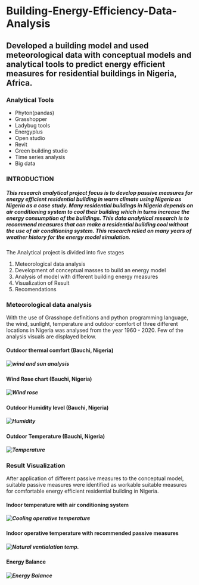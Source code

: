 # Building-Energy-Efficiency-Data-Analysis
## Developed a building model and used meteorological data with conceptual models and analytical tools to predict energy efficient measures for residential buildings in Nigeria, Africa.

### Analytical Tools
* Phyton(pandas)
* Grasshopper
* Ladybug tools
* Energyplus
* Open studio
* Revit
* Green building studio
* Time series analysis
* Big data

### INTRODUCTION
##### This research analytical project focus is to develop passive measures for energy efficient residential building in warm climate using Nigeria as Nigeria as a case study. Many residential buildings in Nigeria depends on air conditioning system to cool their building which in turns increase the energy consumption of the buildings. This data analytical research is to recommend measures that can make a residential building cool without the use of air conditioning system. This research relied on many years of weather history for the energy model simulation.


The Analytical project is divided into five stages 
1.	Meteorological data analysis
2.  Development of conceptual masses to build an energy model 
3.  Analysis of model with different building energy measures 
4.  Visualization of Result 
5.  Recomendations 

### Meteorological data analysis
With the use of Grasshope definitions and python programming language, the wind, sunlight, temperature and outdoor comfort of three different locations in Nigeria was analysed from the year 1960 - 2020. Few of the analysis visuals are displayed below.



#### Outdoor thermal comfort (Bauchi, Nigeria)
##### ![wind and sun analysis](https://github.com/oluwarotimiyinka/Building-Energy-Efficiency-Data-Analysis/blob/main/Bauchi%20images/Wind%20and%20Sun.jpg)


#### Wind Rose chart (Bauchi, Nigeria)
##### ![Wind rose](https://github.com/oluwarotimiyinka/Building-Energy-Efficiency-Data-Analysis/blob/main/Bauchi%20images/windrose.jpg)


####  Outdoor Humidity level (Bauchi, Nigeria)
##### ![Humidity](https://github.com/oluwarotimiyinka/Building-Energy-Efficiency-Data-Analysis/blob/main/Bauchi%20images/humidity.jpg)


#### Outdoor Temperature (Bauchi, Nigeria)
##### ![Temperature](https://github.com/oluwarotimiyinka/Building-Energy-Efficiency-Data-Analysis/blob/main/Bauchi%20images/Temperature.jpg)


### Result Visualization
After application of different passive measures to the conceptual model, suitable passive measures were identified as workable suitable measures for comfortable energy efficient residential building in Nigeria.

#### Indoor temperature with air conditioning system
##### ![Cooling operative temperature](https://github.com/oluwarotimiyinka/Building-Energy-Efficiency-Data-Analysis/blob/main/Bauchi%20images/Cooling%20operative%20temperature.jpg)


#### Indoor operative temperature with recommended passive measures
##### ![Natural ventialation temp.](https://github.com/oluwarotimiyinka/Building-Energy-Efficiency-Data-Analysis/blob/main/Bauchi%20images/Natural%20ventilation%20operative%20temperature.jpg)

#### Energy Balance
##### ![Energy Balance](https://github.com/oluwarotimiyinka/Building-Energy-Efficiency-Data-Analysis/blob/main/Bauchi%20images/Energy%20Balance.jpg)
